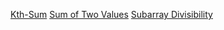 [Kth-Sum](https://codeforces.com/edu/course/2/lesson/6/5/practice/contest/285084/problem/C)
[Sum of Two Values](https://codeforces.com/problemset/gymProblem/102961/G)
[ Subarray Divisibility](https://codeforces.com/problemset/gymProblem/102961/ZC)

